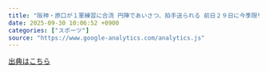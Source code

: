 ```yaml
---
title: "阪神・原口が１軍練習に合流 円陣であいさつ、拍手送られる 前日２９日に今季限りでの現役引退を発表（デイリースポーツ） - Yahoo!ニュース"
date: 2025-09-30 10:06:52 +0900
categories: ["スポーツ"]
source: "https://www.google-analytics.com/analytics.js"
---
```


[出典はこちら](https://www.google-analytics.com/analytics.js)
